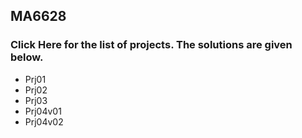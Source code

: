 ## MA6628

### Click Here for the list of projects. The solutions are given below.
- Prj01
- Prj02
- Prj03
- Prj04v01
- Prj04v02
